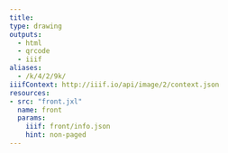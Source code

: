 ```yaml
---
title:
type: drawing
outputs:
  - html
  - qrcode
  - iiif
aliases:
  - /k/4/2/9k/
iiifContext: http://iiif.io/api/image/2/context.json
resources:
- src: "front.jxl"
  name: front
  params:
    iiif: front/info.json
    hint: non-paged
---
```

